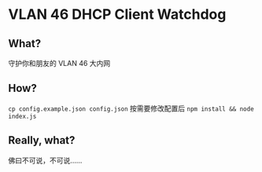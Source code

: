 # VLAN 46 DHCP Client Watchdog

## What?
守护你和朋友的 VLAN 46 大内网

## How?
`cp config.example.json config.json` 按需要修改配置后 `npm install && node index.js`

## Really, what?

佛曰不可说，不可说……

